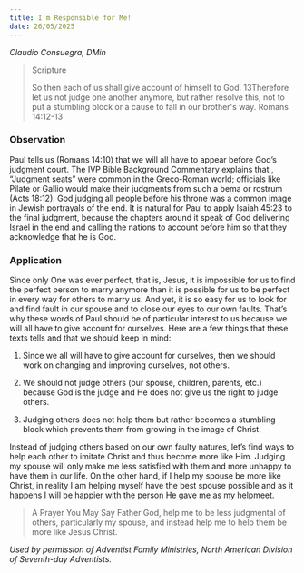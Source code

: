 ```yaml
---
title: I'm Responsible for Me!
date: 26/05/2025
---
```


_Claudio Consuegra, DMin_

> <p>Scripture</p>
> So then each of us shall give account of himself to God. 13Therefore let us not judge one another anymore, but rather resolve this, not to put a stumbling block or a cause to fall in our brother's way. Romans 14:12-13

### Observation

Paul tells us (Romans 14:10) that we will all have to appear before God’s judgment court. The IVP Bible Background Commentary explains that , “Judgment seats” were common in the Greco-Roman world; officials like Pilate or Gallio would make their judgments from such a bema or rostrum (Acts 18:12). God judging all people before his throne was a common image in Jewish portrayals of the end. It is natural for Paul to apply Isaiah 45:23 to the final judgment, because the chapters around it speak of God delivering Israel in the end and calling the nations to account before him so that they acknowledge that he is God.

### Application

Since only One was ever perfect, that is, Jesus, it is impossible for us to find the perfect person to marry anymore than it is possible for us to be perfect in every way for others to marry us. And yet, it is so easy for us to look for and find fault in our spouse and to close our eyes to our own faults. That’s why these words of Paul should be of particular interest to us because we will all have to give account for ourselves. Here are a few things that these texts tells and that we should keep in mind:

1. Since we all will have to give account for ourselves, then we should work on changing and improving ourselves, not others.

2. We should not judge others (our spouse, children, parents, etc.) because God is the judge and He does not give us the right to judge others.

3. Judging others does not help them but rather becomes a stumbling block which prevents them from growing in the image of Christ.

Instead of judging others based on our own faulty natures, let’s find ways to help each other to imitate Christ and thus become more like Him. Judging my spouse will only make me less satisfied with them and more unhappy to have them in our life. On the other hand, if I help my spouse be more like Christ, in reality I am helping myself have the best spouse possible and as it happens I will be happier with the person He gave me as my helpmeet.

> <callout>A Prayer You May Say</callout>
> Father God, help me to be less judgmental of others, particularly my spouse, and instead help me to help them be more like Jesus Christ.

_Used by permission of Adventist Family Ministries, North American Division of Seventh-day Adventists._
